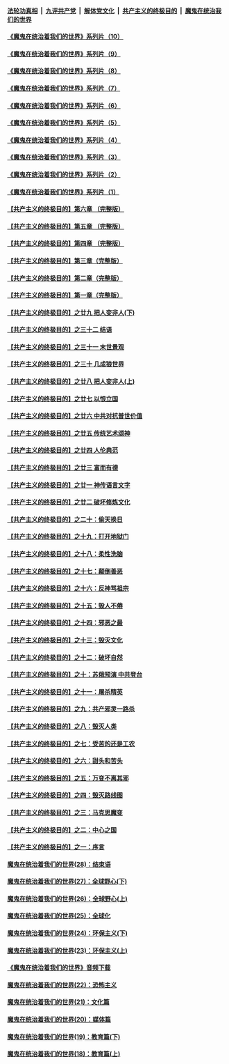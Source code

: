 ####  [法轮功真相](../../../../basic/blob/master/README.md?t=08290602) &nbsp;|&nbsp; [九评共产党](../../../../9ping.md/blob/master/README.md?t=08290602) &nbsp;|&nbsp; [解体党文化](../../../../jtdwh.md/blob/master/README.md?t=08290602)  &nbsp;|&nbsp; [共产主义的终极目的](../../../../gczydzjmd.md/blob/master/README.md?t=08290602) &nbsp;|&nbsp; [魔鬼在统治我们的世界](../../../../mgztzwmdsj.md/blob/master/README.md?t=08290602) 

#### [《魔鬼在统治着我们的世界》系列片（10）](../pages/nsc422/n12292670.md?t=08290602) 

#### [《魔鬼在统治着我们的世界》系列片（9）](../pages/nsc422/n12290859.md?t=08290602) 

#### [《魔鬼在统治着我们的世界》系列片（8）](../pages/nsc422/n12287445.md?t=08290602) 

#### [《魔鬼在统治着我们的世界》系列片（7）](../pages/nsc422/n12283425.md?t=08290602) 

#### [《魔鬼在统治着我们的世界》系列片（6）](../pages/nsc422/n12282314.md?t=08290602) 

#### [《魔鬼在统治着我们的世界》系列片（5）](../pages/nsc422/n12281419.md?t=08290602) 

#### [《魔鬼在统治着我们的世界》系列片（4）](../pages/nsc422/n12274024.md?t=08290602) 

#### [《魔鬼在统治着我们的世界》系列片（3）](../pages/nsc422/n12271322.md?t=08290602) 

#### [《魔鬼在统治着我们的世界》系列片（2）](../pages/nsc422/n12269049.md?t=08290602) 

#### [《魔鬼在统治着我们的世界》系列片（1）](../pages/nsc422/n12267575.md?t=08290602) 

#### [【共产主义的终极目的】第六章 （完整版）](../pages/nsc422/n11428913.md?t=08290602) 

#### [【共产主义的终极目的】第五章 （完整版）](../pages/nsc422/n11428912.md?t=08290602) 

#### [【共产主义的终极目的】第四章 （完整版）](../pages/nsc422/n11428907.md?t=08290602) 

#### [【共产主义的终极目的】第三章（完整版）](../pages/nsc422/n11428848.md?t=08290602) 

#### [【共产主义的终极目的】第二章（完整版）](../pages/nsc422/n11428831.md?t=08290602) 

#### [【共产主义的终极目的】第一章（完整版）](../pages/nsc422/n11417651.md?t=08290602) 

#### [【共产主义的终极目的】之廿九 把人变非人(下)](../pages/nsc422/n11344140.md?t=08290602) 

#### [【共产主义的终极目的】之三十二 结语](../pages/nsc422/n11360535.md?t=08290602) 

#### [【共产主义的终极目的】之三十一 末世景观](../pages/nsc422/n11351129.md?t=08290602) 

#### [【共产主义的终极目的】之三十 几成狼世界](../pages/nsc422/n11348280.md?t=08290602) 

#### [【共产主义的终极目的】之廿八 把人变非人(上)](../pages/nsc422/n11340492.md?t=08290602) 

#### [【共产主义的终极目的】之廿七 以恨立国](../pages/nsc422/n11336944.md?t=08290602) 

#### [【共产主义的终极目的】之廿六 中共对抗普世价值](../pages/nsc422/n11324785.md?t=08290602) 

#### [【共产主义的终极目的】之廿五 传统艺术颂神](../pages/nsc422/n11296396.md?t=08290602) 

#### [【共产主义的终极目的】之廿四 人伦典范](../pages/nsc422/n11296397.md?t=08290602) 

#### [【共产主义的终极目的】之廿三 富而有德](../pages/nsc422/n11283598.md?t=08290602) 

#### [【共产主义的终极目的】之廿一 神传语言文字](../pages/nsc422/n11263265.md?t=08290602) 

#### [【共产主义的终极目的】之廿二 破坏修炼文化](../pages/nsc422/n11245728.md?t=08290602) 

#### [【共产主义的终极目的】之二十：偷天换日](../pages/nsc422/n11238846.md?t=08290602) 

#### [【共产主义的终极目的】之十九：打开地狱门](../pages/nsc422/n11206376.md?t=08290602) 

#### [【共产主义的终极目的】之十八：柔性洗脑](../pages/nsc422/n11199994.md?t=08290602) 

#### [【共产主义的终极目的】之十七：颠倒善恶](../pages/nsc422/n11179782.md?t=08290602) 

#### [【共产主义的终极目的】之十六：反神骂祖宗](../pages/nsc422/n11166798.md?t=08290602) 

#### [【共产主义的终极目的】之十五：毁人不倦](../pages/nsc422/n11166792.md?t=08290602) 

#### [【共产主义的终极目的】之十四：邪恶之最](../pages/nsc422/n11150249.md?t=08290602) 

#### [【共产主义的终极目的】之十三：毁灭文化](../pages/nsc422/n11135227.md?t=08290602) 

#### [【共产主义的终极目的】之十二：破坏自然](../pages/nsc422/n11135214.md?t=08290602) 

#### [【共产主义的终极目的】之十：苏俄预演 中共登台](../pages/nsc422/n11118424.md?t=08290602) 

#### [【共产主义的终极目的】之十一：屠杀精英](../pages/nsc422/n11118442.md?t=08290602) 

#### [【共产主义的终极目的】之九：共产邪灵一路杀](../pages/nsc422/n11114139.md?t=08290602) 

#### [【共产主义的终极目的】之八：毁灭人类](../pages/nsc422/n11108503.md?t=08290602) 

#### [【共产主义的终极目的】之七：受苦的还是工农](../pages/nsc422/n11101809.md?t=08290602) 

#### [【共产主义的终极目的】之六：甜头和苦头](../pages/nsc422/n11096971.md?t=08290602) 

#### [【共产主义的终极目的】之五：万变不离其邪](../pages/nsc422/n11091285.md?t=08290602) 

#### [【共产主义的终极目的】之四：毁灭路线图](../pages/nsc422/n11086284.md?t=08290602) 

#### [【共产主义的终极目的】之三：马克思魔变](../pages/nsc422/n11061941.md?t=08290602) 

#### [【共产主义的终极目的】之二：中心之国](../pages/nsc422/n11047728.md?t=08290602) 

#### [【共产主义的终极目的】之一：序言](../pages/nsc422/n11086077.md?t=08290602) 

#### [魔鬼在统治着我们的世界(28)：结束语](../pages/nsc422/n10936246.md?t=08290602) 

#### [魔鬼在统治着我们的世界(27)：全球野心(下)](../pages/nsc422/n10928319.md?t=08290602) 

#### [魔鬼在统治着我们的世界(26)：全球野心(上)](../pages/nsc422/n10900318.md?t=08290602) 

#### [魔鬼在统治着我们的世界(25)：全球化](../pages/nsc422/n10788205.md?t=08290602) 

#### [魔鬼在统治着我们的世界(24)：环保主义(下)](../pages/nsc422/n10695307.md?t=08290602) 

#### [魔鬼在统治着我们的世界(23)：环保主义(上)](../pages/nsc422/n10688613.md?t=08290602) 

#### [《魔鬼在统治着我们的世界》音频下载](../pages/nsc422/n10635553.md?t=08290602) 

#### [魔鬼在统治着我们的世界(22)：恐怖主义](../pages/nsc422/n10614727.md?t=08290602) 

#### [魔鬼在统治着我们的世界(21)：文化篇](../pages/nsc422/n10597706.md?t=08290602) 

#### [魔鬼在统治着我们的世界(20)：媒体篇](../pages/nsc422/n10586579.md?t=08290602) 

#### [魔鬼在统治着我们的世界(19)：教育篇(下)](../pages/nsc422/n10564808.md?t=08290602) 

#### [魔鬼在统治着我们的世界(18)：教育篇(上)](../pages/nsc422/n10526970.md?t=08290602) 


